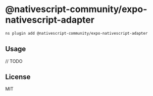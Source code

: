 # @nativescript-community/expo-nativescript-adapter

```sh
ns plugin add @nativescript-community/expo-nativescript-adapter
```

## Usage

// TODO

## License

MIT
